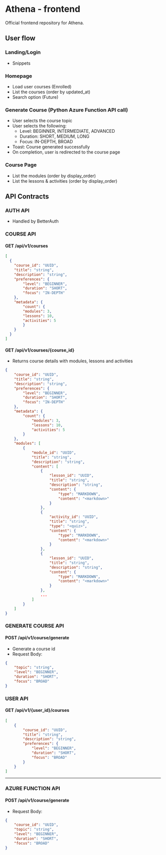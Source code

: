 # Athena - frontend

Official frontend repository for Athena.

## User flow

### Landing/Login

- Snippets

### Homepage

- Load user courses (Enrolled)
- List the courses (order by updated_at)
- Search option (Future)

### Generate Course (Python Azure Function API call)

- User selects the course topic
- User selects the following:
  - Level: BEGINNER, INTERMEDIATE, ADVANCED
  - Duration: SHORT, MEDIUM, LONG
  - Focus: IN-DEPTH, BROAD
- Toast: Course generated successfully
- On completion, user is redirected to the course page

### Course Page

- List the modules (order by display_order)
- List the lessons & activities (order by display_order)

## API Contracts

### AUTH API

- Handled by BetterAuth

### COURSE API

#### GET /api/v1/courses

```json
[
  {
    "course_id": "UUID",
    "title": "string",
    "description": "string",
    "preferences": {
        "level": "BEGINNER",
        "duration": "SHORT",
        "focus": "IN-DEPTH"
    },
    "metadata": {
        "count": {
        "modules": 3,
        "lessons": 10,
        "activities": 5
        }
    }
  }
]
```

#### GET /api/v1/courses/{course_id}

- Returns course details with modules, lessons and activities

```json
{
    "course_id": "UUID",
    "title": "string",
    "description": "string",
    "preferences": {
        "level": "BEGINNER",
        "duration": "SHORT",
        "focus": "IN-DEPTH"
    },
    "metadata": {
        "count": {
            "modules": 3,
            "lessons": 10,
            "activities": 5
        }
    },
    "modules": [
        {
            "module_id": "UUID",
            "title": "string",
            "description": "string",
            "content": [
                {
                    "lesson_id": "UUID",
                    "title": "string",
                    "description": "string",
                    "content": {
                        "type": "MARKDOWN",
                        "content": "<markdown>"
                    }
                },
                {
                    "activity_id": "UUID",
                    "title": "string",
                    "type": "<quiz>",
                    "content": {
                        "type": "MARKDOWN",
                        "content": "<markdown>"
                    }
                },
                {
                    "lesson_id": "UUID",
                    "title": "string",
                    "description": "string",
                    "content": {
                        "type": "MARKDOWN",
                        "content": "<markdown>"
                    }
                },
                ...
            ]
        }
    ]
}
```

### GENERATE COURSE API

#### POST /api/v1/course/generate

- Generate a course id
- Request Body:

```json
{
    "topic": "string",
    "level": "BEGINNER",
    "duration": "SHORT",
    "focus": "BROAD"
}
```

### USER API

#### GET /api/v1/{user_id}/courses

```json
[
    {
        "course_id": "UUID",
        "title": "string",
        "description": "string",
        "preferences": {
            "level": "BEGINNER",
            "duration": "SHORT",
            "focus": "BROAD"
        }
    }
]
```

---

### AZURE FUNCTION API

#### POST /api/v1/course/generate

- Request Body:

```json
{
    "course_id": "UUID",
    "topic": "string",
    "level": "BEGINNER",
    "duration": "SHORT",
    "focus": "BROAD"
}
```
